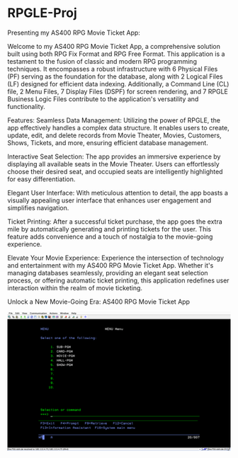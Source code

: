# RPGLE-Proj
Presenting my AS400 RPG Movie Ticket App:

Welcome to my AS400 RPG Movie Ticket App, a comprehensive solution built using both RPG Fix Format and RPG Free Format. This application is a testament to the fusion of classic and modern RPG programming techniques. It encompasses a robust infrastructure with 6 Physical Files (PF) serving as the foundation for the database, along with 2 Logical Files (LF) designed for efficient data indexing. Additionally, a Command Line (CL) file, 2 Menu Files, 7 Display Files (DSPF) for screen rendering, and 7 RPGLE Business Logic Files contribute to the application's versatility and functionality.

Features:
Seamless Data Management: Utilizing the power of RPGLE, the app effectively handles a complex data structure. It enables users to create, update, edit, and delete records from Movie Theater, Movies, Customers, Shows, Tickets, and more, ensuring efficient database management.

Interactive Seat Selection: The app provides an immersive experience by displaying all available seats in the Movie Theater. Users can effortlessly choose their desired seat, and occupied seats are intelligently highlighted for easy differentiation.

Elegant User Interface: With meticulous attention to detail, the app boasts a visually appealing user interface that enhances user engagement and simplifies navigation.

Ticket Printing: After a successful ticket purchase, the app goes the extra mile by automatically generating and printing tickets for the user. This feature adds convenience and a touch of nostalgia to the movie-going experience.

Elevate Your Movie Experience:
Experience the intersection of technology and entertainment with my AS400 RPG Movie Ticket App. Whether it's managing databases seamlessly, providing an elegant seat selection process, or offering automatic ticket printing, this application redefines user interaction within the realm of movie ticketing.

Unlock a New Movie-Going Era: AS400 RPG Movie Ticket App

![img](https://github.com/vovaberdi/RPGLE-Proj/blob/main/untitled%20folder/Screen%20Shot%202023-08-21%20at%2010.16.32.png)
